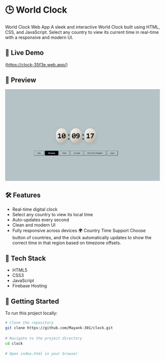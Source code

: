 # 🕒 World Clock


World Clock Web App A sleek and interactive World Clock built using HTML, CSS, and JavaScript. Select any country to view its current time in real-time with a responsive and modern UI.

## 🔗 Live Demo

(https://clock-35f3e.web.app/)

## 📸 Preview

![Game Screenshot](public/Screenshot.png)

## 🛠 Features

- Real-time digital clock
- Select any country to view its local time
- Auto-updates every second
- Clean and modern UI
- Fully responsive across devices
🌍 Country Time Support
Choose button of countries, and the clock automatically updates to show the correct time in that region based on timezone offsets.

## 📂 Tech Stack

- HTML5
- CSS3
- JavaScript
- Firebase Hosting

## 🚀 Getting Started

To run this project locally:

```bash
# Clone the repository
git clone https://github.com/Mayank-301/clock.git

# Navigate to the project directory
cd clock

# Open index.html in your browser
